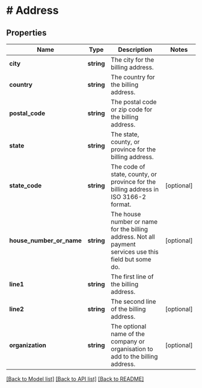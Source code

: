 # # Address

## Properties

Name | Type | Description | Notes
------------ | ------------- | ------------- | -------------
**city** | **string** | The city for the billing address. |
**country** | **string** | The country for the billing address. |
**postal_code** | **string** | The postal code or zip code for the billing address. |
**state** | **string** | The state, county, or province for the billing address. |
**state_code** | **string** | The code of state, county, or province for the billing address in ISO 3166-2 format. | [optional]
**house_number_or_name** | **string** | The house number or name for the billing address. Not all payment services use this field but some do. | [optional]
**line1** | **string** | The first line of the billing address. |
**line2** | **string** | The second line of the billing address. | [optional]
**organization** | **string** | The optional name of the company or organisation to add to the billing address. | [optional]

[[Back to Model list]](../../README.md#models) [[Back to API list]](../../README.md#endpoints) [[Back to README]](../../README.md)
